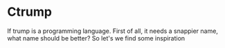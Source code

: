 # Ctrump
If trump is a programming language.
First of all, it needs a snappier name, what name should be better?
So let's we find some inspiration
